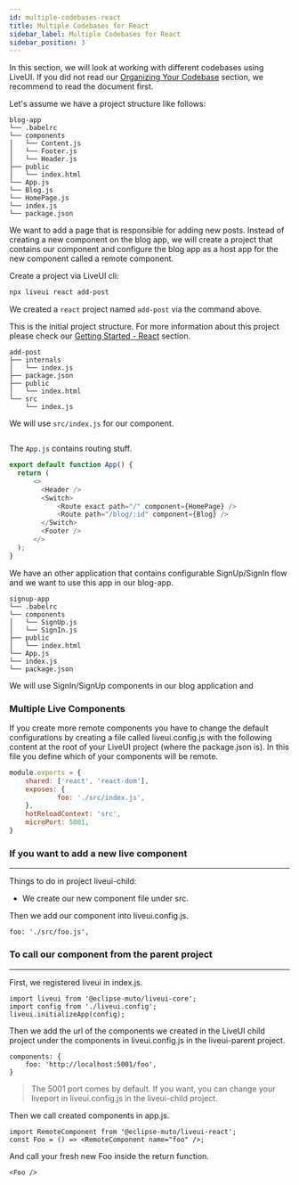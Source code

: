 ```yaml
---
id: multiple-codebases-react
title: Multiple Codebases for React
sidebar_label: Multiple Codebases for React
sidebar_position: 3
---
```


In this section, we will look at working with different codebases using LiveUI. If you did not read our [Organizing Your Codebase](organizing-code-base) section, we recommend to read the document first.

Let's assume we have a project structure like follows:

```
blog-app
└── .babelrc
└── components
│   └── Content.js
│   └── Footer.js
│   └── Header.js
├── public
│   └── index.html
└── App.js
└── Blog.js
└── HomePage.js
└── index.js
└── package.json
```

We want to add a page that is responsible for adding new posts. Instead of creating a new component on the blog app, we will create a project that contains our component and configure the blog app as a host app for the new component called a remote component.

Create a project via LiveUI cli:

```sh
npx liveui react add-post
```

We created a `react` project named `add-post` via the command above.

This is the initial project structure. For more information about this project please check our [Getting Started - React](../getting-started/getting-started-react) section.
```
add-post
├── internals
│   └── index.js
├── package.json
├── public
│   └── index.html
└── src
    └── index.js
```

We will use `src/index.js` for our component.

```js title="src/index.js"

```



The `App.js` contains routing stuff.

```js
export default function App() {
  return (
      <>
        <Header />
        <Switch>
            <Route exact path="/" component={HomePage} />
            <Route path="/blog/:id" component={Blog} />
        </Switch>
        <Footer />
      </>
  );
}
```

We have an other application that contains configurable SignUp/SignIn flow and we want to use this app in our blog-app.

```
signup-app
└── .babelrc
└── components
│   └── SignUp.js
│   └── SignIn.js
├── public
│   └── index.html
└── App.js
└── index.js
└── package.json
```

We will use SignIn/SignUp components in our blog application and 




### Multiple Live Components

If you create more remote components you have to change the default configurations by creating a file called liveui.config.js with the following content at the root of your LiveUI project (where the package.json is). In this file you define which of your components will be remote.
```js
module.exports = {
    shared: ['react', 'react-dom'],
    exposes: {
            foo: './src/index.js', 
    },
    hotReloadContext: 'src',
    microPort: 5001, 
}
```

### If you want to add a new live component
---
Things to do in project liveui-child:

- We create our new component file under src.

Then we add our component into liveui.config.js.

	foo: './src/foo.js',


### To call our component from the parent project 
---

First, we registered liveui in index.js.

    import liveui from '@eclipse-muto/liveui-core';
	import config from './liveui.config';
	liveui.initializeApp(config);


Then we add the url of the components we created in the LiveUI child project under the components in liveui.config.js in the liveui-parent project.

    components: {
        foo: 'http://localhost:5001/foo',
    }

>The 5001 port comes by default. If you want, you can change your liveport in liveui.config.js in the liveui-child project.

Then we call created components in app.js.

    import RemoteComponent from '@eclipse-muto/liveui-react';
    const Foo = () => <RemoteComponent name="foo" />;

And call your fresh new Foo inside the return function.

	<Foo /> 
